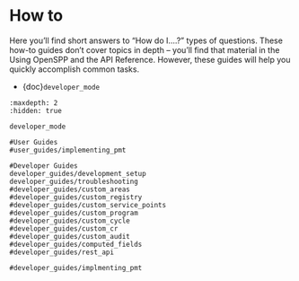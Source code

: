 # How to

Here you’ll find short answers to “How do I….?” types of questions. These how-to guides don’t cover topics in depth – you’ll find that material in the Using OpenSPP and the API Reference. However, these guides will help you quickly accomplish common tasks.

- {doc}`developer_mode`

```{toctree}
:maxdepth: 2
:hidden: true

developer_mode

#User Guides
#user_guides/implementing_pmt

#Developer Guides
developer_guides/development_setup
developer_guides/troubleshooting
#developer_guides/custom_areas
#developer_guides/custom_registry
#developer_guides/custom_service_points
#developer_guides/custom_program
#developer_guides/custom_cycle
#developer_guides/custom_cr
#developer_guides/custom_audit
#developer_guides/computed_fields
#developer_guides/rest_api

#developer_guides/implmenting_pmt

```
